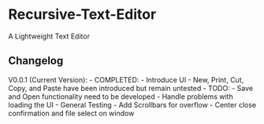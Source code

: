 # Recursive-Text-Editor
A Lightweight Text Editor

## Changelog
V0.0.1 (Current Version):
    - COMPLETED:
        - Introduce UI
        - New, Print, Cut, Copy, and Paste have been introduced but remain untested
    - TODO:
        - Save and Open functionality need to be developed
        - Handle problems with loading the UI
        - General Testing
        - Add Scrollbars for overflow
        - Center close confirmation and file select on window
